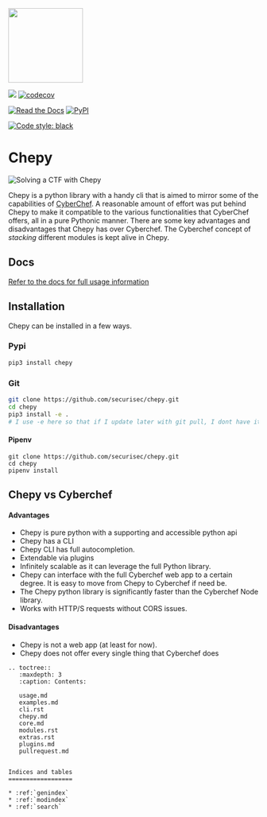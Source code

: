 <img src="https://raw.githubusercontent.com/securisec/chepy/master/logo.png" width="150px">

![](https://github.com/securisec/chepy/workflows/tests/badge.svg)
[![codecov](https://codecov.io/gh/securisec/chepy/branch/master/graph/badge.svg?token=q3pRktSVBu)](https://codecov.io/gh/securisec/chepy)

[![Read the Docs](https://img.shields.io/readthedocs/chepy.svg)](http://chepy.readthedocs.io/en/latest/)
[![PyPI](https://img.shields.io/pypi/v/chepy.svg)](https://pypi.python.org/pypi/chepy)

[![Code style: black](https://img.shields.io/badge/code%20style-black-000000.svg)](https://github.com/securisec/chepy)


# Chepy

![Solving a CTF with Chepy](https://raw.githubusercontent.com/securisec/chepy/master/docs/assets/ctf.gif)

Chepy is a python library with a handy cli that is aimed to mirror some of the capabilities of [CyberChef](https://gchq.github.io/CyberChef/). A reasonable amount of effort was put behind Chepy to make it compatible to the various functionalities that CyberChef offers, all in a pure Pythonic manner. There are some key advantages and disadvantages that Chepy has over Cyberchef. The Cyberchef concept of _stacking_ different modules is kept alive in Chepy.

## Docs
[Refer to the docs for full usage information](http://chepy.readthedocs.io/en/latest/)

## Installation
Chepy can be installed in a few ways.

### Pypi
```bash
pip3 install chepy
```

### Git
```bash
git clone https://github.com/securisec/chepy.git
cd chepy
pip3 install -e .
# I use -e here so that if I update later with git pull, I dont have it install it again (unless dependencies have changed)
```

#### Pipenv
```
git clone https://github.com/securisec/chepy.git
cd chepy
pipenv install
```

## Chepy vs Cyberchef

#### Advantages
- Chepy is pure python with a supporting and accessible python api
- Chepy has a CLI
- Chepy CLI has full autocompletion. 
- Extendable via plugins
- Infinitely scalable as it can leverage the full Python library.
- Chepy can interface with the full Cyberchef web app to a certain degree. It is easy to move from Chepy to Cyberchef if need be. 
- The Chepy python library is significantly faster than the Cyberchef Node library.
- Works with HTTP/S requests without CORS issues.

#### Disadvantages
- Chepy is not a web app (at least for now).
- Chepy does not offer every single thing that Cyberchef does



```eval_rst
.. toctree::
   :maxdepth: 3
   :caption: Contents:

   usage.md
   examples.md
   cli.rst
   chepy.md
   core.md
   modules.rst
   extras.rst
   plugins.md
   pullrequest.md


Indices and tables
==================

* :ref:`genindex`
* :ref:`modindex`
* :ref:`search`
```